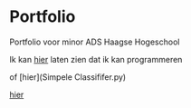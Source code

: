 # Portfolio
Portfolio voor minor ADS Haagse Hogeschool


Ik kan [hier](https://github.com/JoeriHHS/Portfolio/blob/main/Simpele%20Classififer.ipynb) laten zien dat ik kan programmeren

of [hier](Simpele Classififer.py)

[hier](https://github.com/JoeriHHS/Portfolio/blob/57824c02677124a06d3cdc934ede8e569fe92090/Simpele%20Classififer.ipynb)
